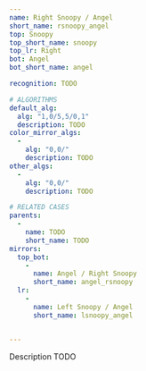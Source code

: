 ```yaml
---
name: Right Snoopy / Angel
short_name: rsnoopy_angel
top: Snoopy
top_short_name: snoopy
top_lr: Right
bot: Angel
bot_short_name: angel

recognition: TODO

# ALGORITHMS
default_alg:
  alg: "1,0/5,5/0,1"
  description: TODO
color_mirror_algs:
  -
    alg: "0,0/"
    description: TODO
other_algs:
  -
    alg: "0,0/"
    description: TODO

# RELATED CASES
parents:
  -
    name: TODO
    short_name: TODO
mirrors:
  top_bot:
    -
      name: Angel / Right Snoopy
      short_name: angel_rsnoopy
  lr:
    -
      name: Left Snoopy / Angel
      short_name: lsnoopy_angel


---
```


Description TODO

